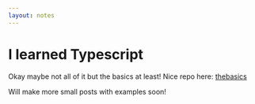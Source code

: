 ```yaml
---
layout: notes
---
```


# I learned Typescript

Okay maybe not all of it but the basics at least! Nice repo here: [thebasics](https://github.com/henrikvilhelmberglund/thebasics)

Will make more small posts with examples soon!